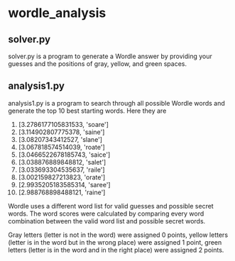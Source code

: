 # wordle_analysis

## solver.py 
solver.py is a program to generate a Wordle answer by providing your guesses and the positions of gray, yellow, and green spaces.

## analysis1.py
analysis1.py is a program to search through all possible Wordle words and generate the top 10 best starting words. Here they are

1. [3.2786177105831533, 'soare']
2. [3.114902807775378, 'saine']
3. [3.08207343412527, 'slane']
4. [3.067818574514039, 'roate']
5. [3.0466522678185743, 'saice']
6. [3.038876889848812, 'salet']
7. [3.033693304535637, 'raile']
8. [3.002159827213823, 'orate']
9. [2.9935205183585314, 'saree']
10. [2.988768898488121, 'raine']

Wordle uses a different word list for valid guesses and possible secret words. The word scores were calculated by comparing every word combination between the valid word list and possible secret words. 

Gray letters (letter is not in the word) were assigned 0 points, yellow letters (letter is in the word but in the wrong place) were assigned 1 point, green letters (letter is in the word and in the right place) were assigned 2 points. 
